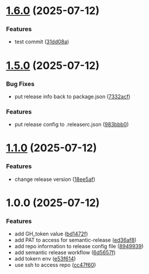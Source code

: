 # [1.6.0](https://github.com/3d0a/awgd_deploy/compare/v1.5.0...v1.6.0) (2025-07-12)


### Features

* test commit ([31dd08a](https://github.com/3d0a/awgd_deploy/commit/31dd08a5703512d6dec0c395ea45a100f072d082))

# [1.5.0](https://github.com/3d0a/awgd_deploy/compare/v1.4.1...v1.5.0) (2025-07-12)


### Bug Fixes

* put release info back to package.json ([7332acf](https://github.com/3d0a/awgd_deploy/commit/7332acf57f7aa335986809f6d936578f03849f79))


### Features

* put release config to .releaserc.json ([983bbb0](https://github.com/3d0a/awgd_deploy/commit/983bbb0919e64ca757b2187912c815b3378574ec))

# [1.1.0](https://github.com/3d0a/awgd_deploy/compare/v1.0.0...v1.1.0) (2025-07-12)


### Features

*  change release version ([18ee5af](https://github.com/3d0a/awgd_deploy/commit/18ee5af62e4b0c61b581c9fd041c134d3c24da34))

# 1.0.0 (2025-07-12)


### Features

* add GH_token value ([bd1472f](https://github.com/3d0a/awgd_deploy/commit/bd1472f357f9d50978ccc16c59b42f60d4d21ee3))
* add PAT to access for semantic-release ([ed36af8](https://github.com/3d0a/awgd_deploy/commit/ed36af82dba56a1799564e63495222b8b763d0a6))
* add repo information to release config file ([8949939](https://github.com/3d0a/awgd_deploy/commit/894993909956e3221a7ed9e157bbca5a77fee041))
* add semantic release workflow ([6d5657f](https://github.com/3d0a/awgd_deploy/commit/6d5657fd5c96a00ae5a94f93ffd899f10a04b70d))
* add tokern env ([e53f614](https://github.com/3d0a/awgd_deploy/commit/e53f614ddc06b7d89216dbe757399a40412ca592))
* use ssh to access repo ([cc47f60](https://github.com/3d0a/awgd_deploy/commit/cc47f60e16c3bcc547699758a99ee4e70c734457))
